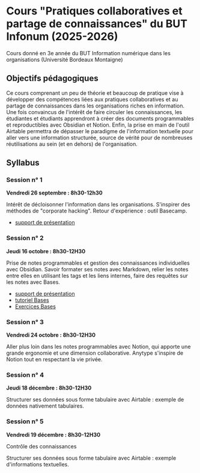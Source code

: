 # Cours "Pratiques collaboratives et partage de connaissances" du BUT Infonum (2025-2026)

Cours donné en 3e année du BUT Information numérique dans les organisations (Université Bordeaux Montaigne)

## Objectifs pédagogiques 

Ce cours comprenant un peu de théorie et beaucoup de pratique vise à développer des compétences liées aux pratiques collaboratives et au partage de connaissances dans les organisations riches en information. Une fois convaincus de l'intérêt de faire circuler les connaissances, les étudiantes et étudiants apprendront à créer des documents programmables et reproductibles avec Obsidian et Notion. Enfin, la prise en main de l'outil Airtable permettra de dépasser le paradigme de l'information textuelle pour aller vers une information structurée, source de vérité pour de nombreuses réutilisations au sein (et en dehors) de l'organisation.

## Syllabus 

### Session n° 1

**Vendredi 26 septembre : 8h30-12h30**

Intérêt de décloisonner l'information dans les organisations. S'inspirer des méthodes de "corporate hacking". Retour d'expérience : outil Basecamp.

* [support de présentation](Decloisonner-information-corporate-hacking-Basecamp.html)

### Session n° 2

**Jeudi 16 octobre : 8h30-12H30**

Prise de notes programmables et gestion des connaissances individuelles avec Obsidian. Savoir formater ses notes avec Markdown, relier les notes entre elles en utilisant les tags et les liens internes, faire des requêtes sur les notes avec Bases.

* [support de présentation](Notes-programmables-gestion-connaissances-personnelles-Obsidian.html)
* [tutoriel Bases](Tutoriel-Bases.html)
* [Exercices Bases](https://enro.github.io/pratiques-collaboratives-partage-connaissances/Coffre%20Obsidian/Exercices%20Bases.pdf)


### Session n° 3

**Vendredi 24 octobre : 8h30-12H30**

Aller plus loin dans les notes programmables avec Notion, qui apporte une grande ergonomie et une dimension collaborative. Anytype s'inspire de Notion tout en respectant la vie privée.

<!-- * [support de présentation](Notes-programmables-gestion-connaissances-personnelles-Notion.html) -->

### Session n° 4

**Jeudi 18 décembre : 8h30-12H30**

Structurer ses données sous forme tabulaire avec Airtable : exemple de données nativement tabulaires.

### Session n° 5

**Vendredi 19 décembre : 8h30-12H30**

Contrôle des connaissances

Structurer ses données sous forme tabulaire avec Airtable : exemple d'informations textuelles.

<!-- * [support de présentation](Structurer-donnees-tabulaires-Airtable.html) -->
